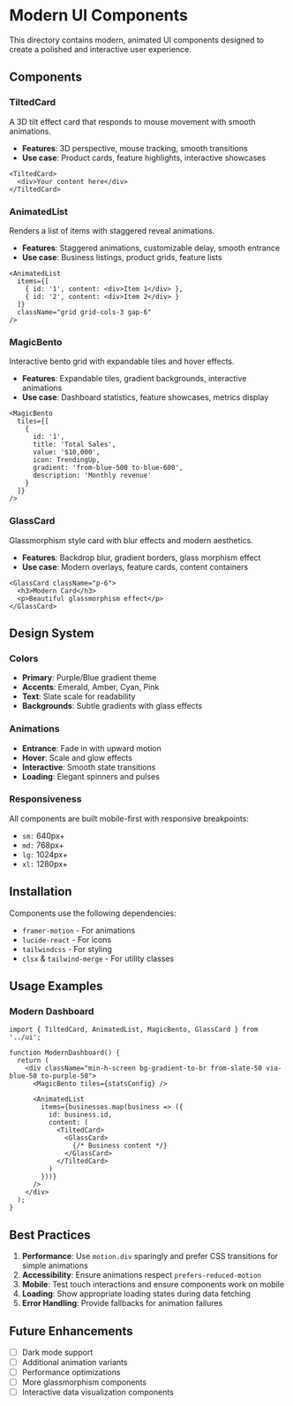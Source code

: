 # Modern UI Components

This directory contains modern, animated UI components designed to create a polished and interactive user experience.

## Components

### TiltedCard
A 3D tilt effect card that responds to mouse movement with smooth animations.
- **Features**: 3D perspective, mouse tracking, smooth transitions
- **Use case**: Product cards, feature highlights, interactive showcases

```tsx
<TiltedCard>
  <div>Your content here</div>
</TiltedCard>
```

### AnimatedList
Renders a list of items with staggered reveal animations.
- **Features**: Staggered animations, customizable delay, smooth entrance
- **Use case**: Business listings, product grids, feature lists

```tsx
<AnimatedList
  items={[
    { id: '1', content: <div>Item 1</div> },
    { id: '2', content: <div>Item 2</div> }
  ]}
  className="grid grid-cols-3 gap-6"
/>
```

### MagicBento
Interactive bento grid with expandable tiles and hover effects.
- **Features**: Expandable tiles, gradient backgrounds, interactive animations
- **Use case**: Dashboard statistics, feature showcases, metrics display

```tsx
<MagicBento
  tiles={[
    {
      id: '1',
      title: 'Total Sales',
      value: '$10,000',
      icon: TrendingUp,
      gradient: 'from-blue-500 to-blue-600',
      description: 'Monthly revenue'
    }
  ]}
/>
```

### GlassCard
Glassmorphism style card with blur effects and modern aesthetics.
- **Features**: Backdrop blur, gradient borders, glass morphism effect
- **Use case**: Modern overlays, feature cards, content containers

```tsx
<GlassCard className="p-6">
  <h3>Modern Card</h3>
  <p>Beautiful glassmorphism effect</p>
</GlassCard>
```

## Design System

### Colors
- **Primary**: Purple/Blue gradient theme
- **Accents**: Emerald, Amber, Cyan, Pink
- **Text**: Slate scale for readability
- **Backgrounds**: Subtle gradients with glass effects

### Animations
- **Entrance**: Fade in with upward motion
- **Hover**: Scale and glow effects
- **Interactive**: Smooth state transitions
- **Loading**: Elegant spinners and pulses

### Responsiveness
All components are built mobile-first with responsive breakpoints:
- `sm:` 640px+
- `md:` 768px+
- `lg:` 1024px+
- `xl:` 1280px+

## Installation

Components use the following dependencies:
- `framer-motion` - For animations
- `lucide-react` - For icons
- `tailwindcss` - For styling
- `clsx` & `tailwind-merge` - For utility classes

## Usage Examples

### Modern Dashboard
```tsx
import { TiltedCard, AnimatedList, MagicBento, GlassCard } from '../ui';

function ModernDashboard() {
  return (
    <div className="min-h-screen bg-gradient-to-br from-slate-50 via-blue-50 to-purple-50">
      <MagicBento tiles={statsConfig} />
      
      <AnimatedList
        items={businesses.map(business => ({
          id: business.id,
          content: (
            <TiltedCard>
              <GlassCard>
                {/* Business content */}
              </GlassCard>
            </TiltedCard>
          )
        }))}
      />
    </div>
  );
}
```

## Best Practices

1. **Performance**: Use `motion.div` sparingly and prefer CSS transitions for simple animations
2. **Accessibility**: Ensure animations respect `prefers-reduced-motion`
3. **Mobile**: Test touch interactions and ensure components work on mobile
4. **Loading**: Show appropriate loading states during data fetching
5. **Error Handling**: Provide fallbacks for animation failures

## Future Enhancements

- [ ] Dark mode support
- [ ] Additional animation variants
- [ ] Performance optimizations
- [ ] More glassmorphism components
- [ ] Interactive data visualization components